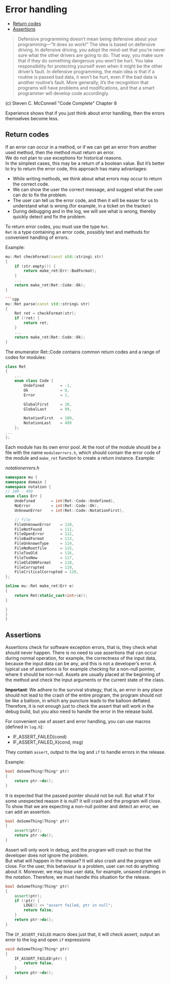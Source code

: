 # Error handling

* [Return codes](#return-codes)
* [Assertions](#assertions)

> Defensive programming doesn’t mean being defensive about your programming—“It does so work!” The idea is based on defensive driving. In defensive driving, you adopt the mind-set that you’re never sure what the other drivers are going to do. That way, you make sure that if they do something dangerous you won’t be hurt. You take responsibility for protecting yourself even when it might be the other driver’s fault. In defensive programming, the main idea is that if a routine is passed bad data, it won’t be hurt, even if the bad data is another routine’s fault. More generally, it’s the recognition that programs will have problems and modifications, and that a smart programmer will develop code accordingly.

(c) Steven C. McConnell "Code Complete" Chapter 8
  
Experience shows that if you just think about error handling, then the errors themselves become less.

## Return codes

If an error can occur in a method, or if we can get an error from another used method, then the method must return an error.  
We do not plan to use exceptions for historical reasons.  
In the simplest cases, this may be a return of a boolean value.
But it’s better to try to return the error code, this approach has many advantages:

* While writing methods, we think about what errors may occur to return the correct code.
* We can show the user the correct message, and suggest what the user can do to fix the problem.
* The user can tell us the error code, and then it will be easier for us to understand what is wrong (for example, in a ticket on the tracker)
* During debugging and in the log, we will see what is wrong, thereby quickly detect and fix the problem.

To return error codes, you must use the type `Ret`.  
`Ret` is a type containing an error code, possibly text and methods for convenient handling of errors.  

Example:

```cpp
mu::Ret checkFormat(const std::string& str)
{
    if (str.empty()) {
        return make_ret(Err::BadFormat);
    }
    ...
    return make_ret(Ret::Code::Ok);
}

```cpp
mu::Ret parse(const std::string& str)
{
    Ret ret = checkFormat(str);
    if (!ret) {
        return ret;
    }
    ...
    return make_ret(Ret::Code::Ok);
}
```

The enumerator Ret::Code contains common return codes and a range of codes for modules:

```cpp
class Ret
{
    ...
    enum class Code {
        Undefined       = -1,
        Ok              = 0,
        Error           = 1,

        GlobalFirst     = 10,
        GlobalLast      = 99,

        NotationFirst   = 100,
        NotationLast    = 499
    };
...
};
```

Each module has its own error pool. At the root of the module should be a file with the name `moduleerrors.h`, which should contain the error code of the module and `make_ret` function to create a return instance.
Example:

_notationerrors.h_

```cpp
namespace mu {
namespace domain {
namespace notation {
// 100 - 499
enum class Err {
    Undefined       = int(Ret::Code::Undefined),
    NoError         = int(Ret::Code::Ok),
    UnknownError    = int(Ret::Code::NotationFirst),

    // file
    FileUnknownError    = 110,
    FileNotFound        = 111,
    FileOpenError       = 112,
    FileBadFormat       = 113,
    FileUnknownType     = 114,
    FileNoRootfile      = 115,
    FileTooOld          = 116,
    FileTooNew          = 117,
    FileOld300Format    = 118,
    FileCorrupted       = 119,
    FileCriticalCorrupted = 120,
};

inline mu::Ret make_ret(Err e)
{
    return Ret(static_cast<int>(e));
}

}
}
}
```

## Assertions

Assertions check for software exception errors, that is, they check what should never happen. There is no need to use assertions that can occur during normal operation, for example, the correctness of the input data, because the input data can be any, and this is not a developer’s error. A typical use of assertions is for example checking for a non-null pointer, where it should be non-null.
Assets are usually placed at the beginning of the method and check the input arguments or the current state of the class.

__Important__: We adhere to the survival strategy, that is, an error in any place should not lead to the crash of the entire program, the program should not be like a balloon, in which any puncture leads to the balloon deflated. Therefore, it is not enough just to check the assert that will work in the debug build, but you also need to handle the error in the release build.

For convenient use of assert and error handling, you can use macros (defined in `log.h`):

* IF_ASSERT_FAILED(cond)
* IF_ASSERT_FAILED_X(cond, msg)

They contain `assert`, output to the log and `if` to handle errors in the release.

Example:

```cpp
bool doSomeThing(Thing* ptr)
{
    return ptr->do();
}

```

It is expected that the passed pointer should not be null. But what if for some unexpected reason it is null? it will crash and the program will close.  
To show that we are expecting a non-null pointer and detect an error, we can add an assertion.  

```cpp
bool doSomeThing(Thing* ptr)
{
    assert(ptr);
    return ptr->do();
}

```

Assert will only work in debug, and the program will crash so that the developer does not ignore the problem.  
But what will happen in the release? It will also crash and the program will close. For the user, this behaviour is a problem, user can not do anything about it. Moreover, we may lose user data, for example, unsaved changes in the notation.
Therefore, we must handle this situation for the release.

```cpp
bool doSomeThing(Thing* ptr)
{
    assert(ptr);
    if (!ptr) {
        LOGE() << "assert failed, ptr in null";
        return false;
    }
    return ptr->do();
}

```

The `IF_ASSERT_FAILED` macro does just that, it will check assert, output an error to the log and open `if` expressions

```cpp
void doSomeThing(Thing* ptr)
{
    IF_ASSERT_FAILED(ptr) {
        return false;
    }
    return ptr->do();
}

```
